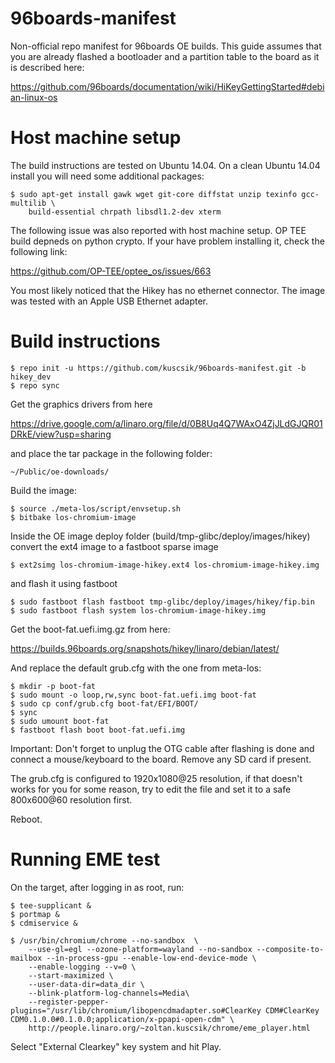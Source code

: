 
# 96boards-manifest
Non-official repo manifest for 96boards OE builds. This guide assumes that you are already flashed a
bootloader and a partition table to the board as it is described here:

https://github.com/96boards/documentation/wiki/HiKeyGettingStarted#debian-linux-os

# Host machine setup

The build instructions are tested on Ubuntu 14.04. On a clean Ubuntu 14.04 install you will need some additional packages:

```
$ sudo apt-get install gawk wget git-core diffstat unzip texinfo gcc-multilib \
    build-essential chrpath libsdl1.2-dev xterm
```

The following issue was also reported with host machine setup. OP TEE build depneds on python crypto. If your have problem installing it, check the following link:

https://github.com/OP-TEE/optee_os/issues/663

You most likely noticed that the Hikey has no ethernet connector. The image was tested with an Apple USB Ethernet adapter.

# Build instructions

```
$ repo init -u https://github.com/kuscsik/96boards-manifest.git -b hikey_dev
$ repo sync
```

Get the graphics drivers from here

https://drive.google.com/a/linaro.org/file/d/0B8Uq4Q7WAxO4ZjJLdGJQR01DRkE/view?usp=sharing

and place the tar package in the following folder:

```
~/Public/oe-downloads/
```

Build the image:

```
$ source ./meta-los/script/envsetup.sh
$ bitbake los-chromium-image
```

Inside the OE image deploy folder (build/tmp-glibc/deploy/images/hikey) convert the ext4 image to a fastboot sparse image

```
$ ext2simg los-chromium-image-hikey.ext4 los-chromium-image-hikey.img
```

and flash it using fastboot

```
$ sudo fastboot flash fastboot tmp-glibc/deploy/images/hikey/fip.bin
$ sudo fastboot flash system los-chromium-image-hikey.img
```

Get the boot-fat.uefi.img.gz from here:

https://builds.96boards.org/snapshots/hikey/linaro/debian/latest/

And replace the default grub.cfg with the one from meta-los:

```
$ mkdir -p boot-fat
$ sudo mount -o loop,rw,sync boot-fat.uefi.img boot-fat
$ sudo cp conf/grub.cfg boot-fat/EFI/BOOT/
$ sync
$ sudo umount boot-fat
$ fastboot flash boot boot-fat.uefi.img
```

Important: Don't forget to unplug the OTG cable after flashing is done and connect a mouse/keyboard
to the board. Remove any SD card if present.

The grub.cfg is configured to 1920x1080@25 resolution, if that doesn't works for you for some reason,
try to edit the file and set it to a safe 800x600@60 resolution first.

Reboot.

# Running EME test

On the target, after logging in as root, run:

```
$ tee-supplicant &
$ portmap &
$ cdmiservice &

$ /usr/bin/chromium/chrome --no-sandbox  \
    --use-gl=egl --ozone-platform=wayland --no-sandbox --composite-to-mailbox --in-process-gpu --enable-low-end-device-mode \
    --enable-logging --v=0 \
    --start-maximized \
    --user-data-dir=data_dir \
    --blink-platform-log-channels=Media\
    --register-pepper-plugins="/usr/lib/chromium/libopencdmadapter.so#ClearKey CDM#ClearKey CDM0.1.0.0#0.1.0.0;application/x-ppapi-open-cdm" \
    http://people.linaro.org/~zoltan.kuscsik/chrome/eme_player.html
```

Select "External Clearkey" key system and hit Play.
